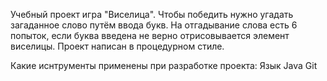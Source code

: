Учебный проект игра "Виселица". 
Чтобы победить нужно угадать загаданное слово путём ввода букв. На отгадывание слова есть 6 попыток, если буква введена не верно отрисовывается элемент виселицы.
Проект написан в процедурном стиле.

Какие иснтрументы применены при разработке проекта:
Язык Java
Git
